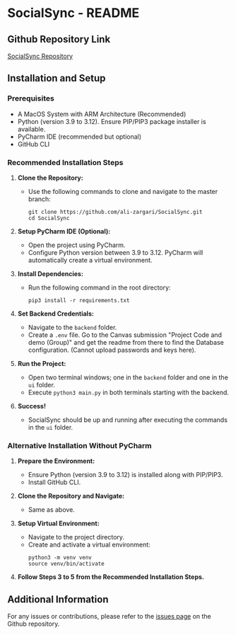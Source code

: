 # SocialSync - README

## Github Repository Link
[SocialSync Repository](https://github.com/ali-zargari/SocialSync)

## Installation and Setup

### Prerequisites
- A MacOS System with ARM Architecture (Recommended)
- Python (version 3.9 to 3.12). Ensure PIP/PIP3 package installer is available.
- PyCharm IDE (recommended but optional)
- GitHub CLI

### Recommended Installation Steps

1. **Clone the Repository:**
   - Use the following commands to clone and navigate to the master branch:
     ```
     git clone https://github.com/ali-zargari/SocialSync.git
     cd SocialSync
     ```

2. **Setup PyCharm IDE (Optional):**
   - Open the project using PyCharm.
   - Configure Python version between 3.9 to 3.12. PyCharm will automatically create a virtual environment.

3. **Install Dependencies:**
   - Run the following command in the root directory:
     ```
     pip3 install -r requirements.txt
     ```

4. **Set Backend Credentials:**
   - Navigate to the `backend` folder.
   - Create a `.env` file. Go to the Canvas submission "Project Code and demo (Group)" and get the readme from there to find the Database configuration. (Cannot upload passwords and keys here).

5. **Run the Project:**
   - Open two terminal windows; one in the `backend` folder and one in the `ui` folder.
   - Execute `python3 main.py` in both terminals starting with the backend.

6. **Success!**
   - SocialSync should be up and running after executing the commands in the `ui` folder.

### Alternative Installation Without PyCharm

1. **Prepare the Environment:**
   - Ensure Python (version 3.9 to 3.12) is installed along with PIP/PIP3.
   - Install GitHub CLI.

2. **Clone the Repository and Navigate:**
   - Same as above.

3. **Setup Virtual Environment:**
   - Navigate to the project directory.
   - Create and activate a virtual environment:
     ```
     python3 -m venv venv
     source venv/bin/activate
     ```

4. **Follow Steps 3 to 5 from the Recommended Installation Steps.**

## Additional Information
For any issues or contributions, please refer to the [issues page](https://github.com/ali-zargari/SocialSync/issues) on the Github repository.